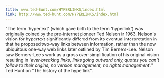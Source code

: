 ```yaml
---
title: www.ted-hunt.com/HYPERLINKS/index.html
link: http://www.ted-hunt.com/HYPERLINKS/index.html
---
```

"The term 'hypertext' (which gave birth to the term 'hyperlink') was originally coined by the pre-internet pioneer Ted Nelson in 1963. Nelson's vision for hypertext significantly differed from its eventual interpretation in that he proposed two-way links between information, rather than the now ubiquitous one-way web links later outlined by Tim Berners-Lee. Nelson saw Berners-Lee's work as a gross over-simplification of his original vision resulting in '*ever-breaking links, links going outward only, quotes you can't follow to their origins, no version management, no rights management*'." Ted Hunt on "The history of the hyperlink".